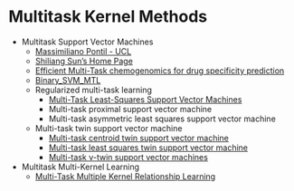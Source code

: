 # Multitask Kernel Methods
* Multitask Support Vector Machines
    * [Massimiliano Pontil - UCL](http://www0.cs.ucl.ac.uk/staff/M.Pontil/pubs.html)
    * [Shiliang Sun’s Home Page](http://www.cst.ecnu.edu.cn/~slsun/)
    * [Efficient Multi-Task chemogenomics for drug specificity prediction](https://github.com/bplaye/efficient_MultiTask_SVM_for_chemogenomics)
    * [Binary_SVM_MTL](https://github.com/maziars/Binary_SVM_MTL)
    * Regularized multi-task learning
        * [Multi-Task Least-Squares Support Vector Machines](https://github.com/pzczxs/MTLSSVM)
        * Multi-task proximal support vector machine
        * Multi-task asymmetric least squares support vector machine
    * Multi-task twin support vector machine
        * [Multi-task centroid twin support vector machine](https://doi.org/10.1016/j.neucom.2014.07.025)
        * [Multi-task least squares twin support vector machine](https://doi.org/10.1016/j.neucom.2018.12.079)
        * [Multi-task ν-twin support vector machines](https://link.springer.com/article/10.1007%2Fs00521-019-04628-5)
* Multitask Multi-Kernel Learning
    * [Multi-Task Multiple Kernel Relationship Learning](https://github.com/keerthi166/MKMTRL)
